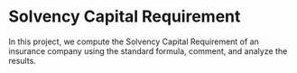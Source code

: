 # Solvency Capital Requirement

In this project, we compute the Solvency Capital Requirement of an insurance company using the standard formula, comment, and analyze the results.

